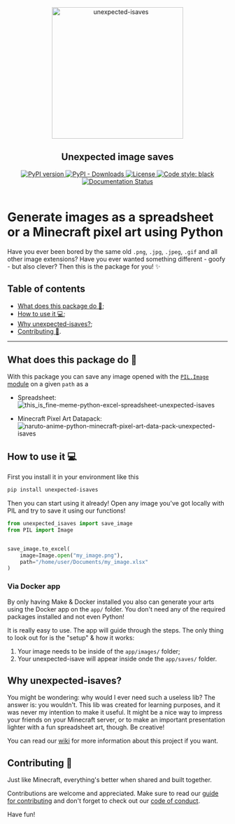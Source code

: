 <div id="header" align="center">
    <img src="https://user-images.githubusercontent.com/42689328/159303554-70eaea67-8840-4889-8683-b54fa7b815cb.png" alt="unexpected-isaves" width=300 />
    <h2> Unexpected image saves </h2>
    <a href="https://badge.fury.io/py/unexpected-isaves">
        <img src="https://badge.fury.io/py/unexpected-isaves.svg" alt="PyPI version"/>
    </a>
    <a href="https://pypi.org/project/unexpected-isaves/">
        <img src="https://img.shields.io/pypi/dm/unexpected-isaves" alt="PyPI - Downloads"/>
    </a>
    <a href="https://github.com/Eric-Mendes/unexpected-isaves/blob/main/LICENSE">
        <img src="https://img.shields.io/badge/license-MIT-blue" alt="License"/>
    </a>
    <a href="https://github.com/psf/black">
        <img src="https://img.shields.io/badge/code%20style-black-000000.svg" alt="Code style: black"/>
    </a>
    <a href="https://unexpected-isaves.readthedocs.io/en/latest/?badge=latest">
        <img src="https://readthedocs.org/projects/unexpected-isaves/badge/?version=latest" alt="Documentation Status"/>
    </a>
</div>
<br/>

<h1> Generate images as a spreadsheet or a Minecraft pixel art using Python </h1>

Have you ever been bored by the same old `.png`, `.jpg`, `.jpeg`, `.gif` and all other image extensions? Have you ever wanted something different - goofy - but also clever? Then this is the package for you! :sparkles:

## Table of contents
- [What does this package do :thinking:](https://github.com/Eric-Mendes/unexpected-isaves#what-does-this-package-do-thinking);
- [How to use it :computer:](https://github.com/Eric-Mendes/unexpected-isaves#how-to-use-it-computer);
- [Why unexpected-isaves?](https://github.com/Eric-Mendes/unexpected-isaves#why-unexpected-isaves);
- [Contributing :pencil:](https://github.com/Eric-Mendes/unexpected-isaves#contributing-pencil).

<hr/>

## What does this package do :thinking:
With this package you can save any image opened with the [`PIL.Image` module](https://pillow.readthedocs.io/en/stable/reference/Image.html) on a given `path` as a
- Spreadsheet:
![this_is_fine-meme-python-excel-spreadsheet-unexpected-isaves](https://user-images.githubusercontent.com/42689328/159305173-7946f75e-999d-479d-8ac6-cd09e89097c0.png)

- Minecraft Pixel Art Datapack:
![naruto-anime-python-minecraft-pixel-art-data-pack-unexpected-isaves](https://user-images.githubusercontent.com/42689328/159305299-12f8086d-0ef4-4e7a-9960-29ad777f8a7f.png)


## How to use it :computer:
First you install it in your environment like this
```bash
pip install unexpected-isaves
```
Then you can start using it already! Open any image you've got locally with PIL and try to save it using our functions!
```python
from unexpected_isaves import save_image
from PIL import Image


save_image.to_excel(
    image=Image.open("my_image.png"),
    path="/home/user/Documents/my_image.xlsx"
)
```
### Via Docker app
By only having Make & Docker installed you also can generate your arts using the Docker app on the `app/` folder. You don't need any of the required packages installed and not even Python!

It is really easy to use. The app will guide through the steps. The only thing to look out for is the "setup" & how it works:
1. Your image needs to be inside of the `app/images/` folder;
2. Your unexpected-isave will appear inside onde the `app/saves/` folder.

## Why unexpected-isaves?
You might be wondering: why would I ever need such a useless lib? The answer is: you wouldn't. This lib was created for learning purposes, and it was never my intention to make it useful. It might be a nice way to impress your friends on your Minecraft server, or to make an important presentation lighter with a fun spreadsheet art, though. Be creative!

You can read our [wiki](https://github.com/Eric-Mendes/unexpected-isaves/wiki) for more information about this project if you want.

## Contributing :pencil:
Just like Minecraft, everything's better when shared and built together.

Contributions are welcome and appreciated. Make sure to read our [guide for contributing](https://github.com/Eric-Mendes/unexpected_isaves/blob/main/CONTRIBUTING.md) and don't forget to check out our [code of conduct](https://github.com/Eric-Mendes/unexpected_isaves/blob/main/CODE_OF_CONDUCT.md).

Have fun!
